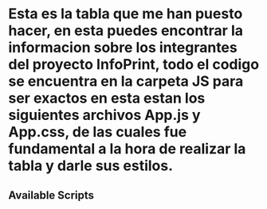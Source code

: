 # Esta es la tabla que me han puesto hacer, en esta puedes encontrar la informacion sobre los integrantes del proyecto InfoPrint, todo el codigo se encuentra en la carpeta JS para ser exactos en esta estan los siguientes archivos App.js y App.css, de las cuales fue fundamental a la hora de realizar la tabla y darle sus estilos. 

## Available Scripts
